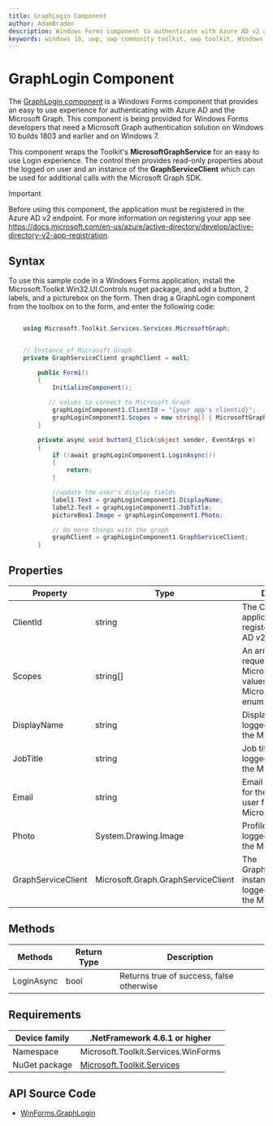 ```yaml
---
title: GraphLogin Component
author: AdamBraden
description: Windows Forms component to authenticate with Azure AD v2 and the Microsoft Graph
keywords: windows 10, uwp, uwp community toolkit, uwp toolkit, Windows Forms, GraphLogin 
---
```


# GraphLogin Component
<!-- Describe your control -->
The [GraphLogin component](https://docs.microsoft.com/dotnet/api/microsoft.toolkit.win32.ui.controls.winforms.graphlogin) is a Windows Forms component that provides an easy to use experience for authenticating with Azure AD and the Microsoft Graph.  This component is being provided for Windows Forms developers that need a Microsoft Graph authentication solution on Windows 10 builds 1803 and earlier and on Windows 7.

This component wraps the Toolkit's **MicrosoftGraphService** for an easy to use Login experience.  The control then provides read-only properties about the logged on user and an instance of the **GraphServiceClient** which can be used for additional calls with the Microsoft Graph SDK.

> [!IMPORTANT]
> Before using this component, the application must be registered in the Azure AD v2 endpoint.  For more information on registering your app see https://docs.microsoft.com/en-us/azure/active-directory/develop/active-directory-v2-app-registration.


## Syntax
To use this sample code in a Windows Forms application, install the Microsoft.Toolkit.Win32.UI.Controls nuget package, and add a button, 2 labels, and a picturebox on the form.  Then drag a GraphLogin component from the toolbox on to the form, and enter the following code:

```csharp

	using Microsoft.Toolkit.Services.Services.MicrosoftGraph;


	// Instance of Microsoft Graph 
	private GraphServiceClient graphClient = null;

        public Form1()
        {
            InitializeComponent();

           // values to connect to Microsoft Graph
            graphLoginComponent1.ClientId = "{your app's clientid}";
            graphLoginComponent1.Scopes = new string[] { MicrosoftGraphScope.UserRead };
        }

        private async void button1_Click(object sender, EventArgs e)
        {
            if (!await graphLoginComponent1.LoginAsync())
            {
                return;
            }

            //update the user's display fields
            label1.Text = graphLoginComponent1.DisplayName;
            label2.Text = graphLoginComponent1.JobTitle;
            pictureBox1.Image = graphLoginComponent1.Photo;

            // Do more things with the graph
            graphClient = graphLoginComponent1.GraphServiceClient;
        }
```

<!-- ## Sample Output -->

<!-- Image/Text can show the output of the control/helper -->

## Properties

| Property | Type | Description |
| -- | -- | -- |
| ClientId | string| The ClientId of the application as registered with Azure AD v2 |
| Scopes | string[]| An array of scopes requested for the Microsoft Graph.  Use values from the MicrosoftGraphScope enum |
| DisplayName | string | Display name for the logged on user from the Microsoft Graph |
| JobTitle | string | Job title for the logged on user from the Microsoft Graph |
| Email | string | Email address (UPN) for the logged on user from the Microsoft Graph |
| Photo | System.Drawing.Image | Profile picture for the logged on user from the Microsoft Graph |
| GraphServiceClient | Microsoft.Graph.GraphServiceClient | The GraphServiceClient instance for the logged on user from the Microsoft Graph |


<!-- Use <remarks> tag in C# to give more info about a propertie. For more info - https://docs.microsoft.com/dotnet/csharp/programming-guide/xmldoc/remarks -->

## Methods

<!-- Explain all methods in a table format -->

| Methods | Return Type | Description |
| -- | -- | -- |
| LoginAsync | bool | Returns true of success, false otherwise |


## Requirements

| Device family | .NetFramework 4.6.1 or higher   |
| -- | -- |
| Namespace | Microsoft.Toolkit.Services.WinForms |
| NuGet package | [Microsoft.Toolkit.Services](https://www.nuget.org/packages/Microsoft.Toolkit.Services) |

## API Source Code

- [WinForms.GraphLogin](/Microsoft.Toolkit.Services/Services/MicrosoftGraph/WinForms)
